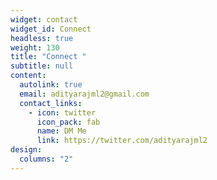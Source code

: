 ```yaml
---
widget: contact
widget_id: Connect
headless: true
weight: 130
title: "Connect "
subtitle: null
content:
  autolink: true
  email: adityarajml2@gmail.com
  contact_links:
    - icon: twitter
      icon_pack: fab
      name: DM Me
      link: https://twitter.com/adityarajml2
design:
  columns: "2"
---
```

